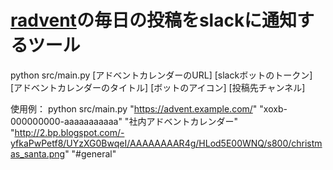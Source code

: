 # [radvent](https://github.com/nanonanomachine/radvent)の毎日の投稿をslackに通知するツール

python src/main.py [アドベントカレンダーのURL] [slackボットのトークン] [アドベントカレンダーのタイトル] [ボットのアイコン] [投稿先チャンネル]

使用例：
python src/main.py "https://advent.example.com/" "xoxb-000000000-aaaaaaaaaaa" "社内アドベントカレンダー" "http://2.bp.blogspot.com/-yfkaPwPetf8/UYzXG0BwqeI/AAAAAAAAR4g/HLod5E00WNQ/s800/christmas_santa.png" "#general"
